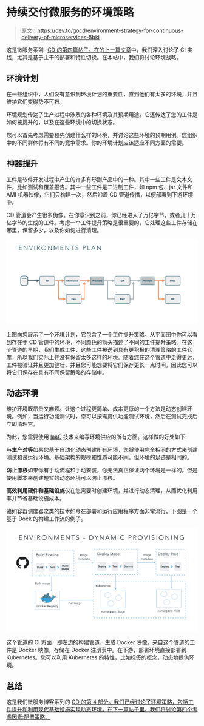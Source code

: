 # 持续交付微服务的环境策略

> 原文：<https://dev.to/gocd/environment-strategy-for-continuous-delivery-of-microservices-5bki>

这是微服务系列- [CD 的第四篇帖子。在](https://www.gocd.org/tags/cd-for-microservices.html)[的上一篇文章](https://www.gocd.org/2018/05/08/continuous-delivery-microservices-test-strategy/)中，我们深入讨论了 CI 实践，尤其是基于主干的部署和特性切换。在本帖中，我们将讨论环境战略。

## 环境计划

在一些组织中，人们没有意识到环境计划的重要性，直到他们有太多的环境，并且维护它们变得势不可挡。

环境规划传达了生产过程中涉及的各种环境及其预期用途。它还传达了您的工件是如何被提升的，以及在这些环境中的切换状态。

您可以首先考虑需要预先创建什么样的环境，并讨论这些环境的预期用例。您组织中的不同群体将有不同的竞争需求。你的环境计划应该适应不同方面的需要。

## 神器提升

工件是软件开发过程中产生的许多有形副产品中的一种。其中一些工件是文本文件，比如测试和覆盖报告。其中一些工件是二进制工件，如 npm 包、jar 文件和 AMI 机器映像，它们只构建一次，然后沿着 CD 管道传播，以便部署到下游环境中。

CD 管道会产生很多伪像。在你意识到之前，你已经进入了万亿字节，或者几十万亿字节的生成的工件。考虑一个工件提升策略是很重要的，它处理这些工件存储在哪里，保留多少，以及你如何进行清理。

[![Environment Plan for Continuous Delivery](img/1c29fb7668e011525661f30a5b3fe86c.png)](https://res.cloudinary.com/practicaldev/image/fetch/s--xMMjvZ9p--/c_limit%2Cf_auto%2Cfl_progressive%2Cq_auto%2Cw_880/https://cl.ly/4c76b5839016/download/Image%25202019-05-13%2520at%25209.36.50%2520AM.png)

上图向您展示了一个环境计划，它包含了一个工件提升策略。从平面图中你可以看到存在于 CD 管道中的环境，不同颜色的箭头描述了不同的工件提升策略。在这个管道的早期，我们生成工件，这些工件被送到具有更积极的清理策略的工件仓库，所以我们实际上并没有保留太多这样的环境。随着您在这个管道中走得更远，工件被验证并且更加健壮，并且您可能想要将它们保存更长一点时间，因此您可以将它们保存在具有不同保留策略的存储中。

## 动态环境

维护环境既昂贵又麻烦。让这个过程更简单、成本更低的一个方法是动态创建环境。例如，当运行功能测试时，您可以按需提供功能测试环境，然后在测试完成后立即清理它。

为此，您需要使用 [IaaC](http://infrastructure-as-code.com) 技术来编写环境供应的所有方面。这样做的好处如下:

**与生产对等**如果您基于自动化动态创建所有环境，您将使用完全相同的方式来创建测试和试运行环境。基础架构的规模和性质可能不同，但环境的足迹是相同的。

**防止漂移**如果你有手动流程和手动安装，你无法真正保证两个环境是一样的。但是使用脚本来创建短暂的动态环境可以防止漂移。

**高效利用硬件和基础设施**仅在您需要时创建环境，并进行动态清理，从而优化利用率并节省基础设施成本。

诸如容器调度器之类的技术如今在部署和运行应用程序方面非常流行。下图是一个基于 Dock 的构建工作流的例子。

[![Environment Plan Dynamic Provisioning for Continuous Delivery](img/325105614e652a3e45ec74aa08c77a8c.png)](https://res.cloudinary.com/practicaldev/image/fetch/s--UMDsOep6--/c_limit%2Cf_auto%2Cfl_progressive%2Cq_auto%2Cw_880/https://cl.ly/0aa1199207ce/download/Image%25202019-05-13%2520at%25209.37.55%2520AM.png)

这个管道的 CI 方面，即左边的构建管道，生成 Docker 映像。来自这个管道的工件是 Docker 映像，存储在 Docker 注册表中。在下游，部署环境直接部署到 Kubernetes。您可以利用 Kubernetes 的特性，比如标签的概念，动态地提供环境。

## 总结

这是我们微服务博客系列的 [CD 的第 4 部分。我们已经讨论了环境策略，包括工件提升和利用现代基础设施实现动态环境。在下一篇帖子里，我们将讨论第四个考虑因素:配置策略。](https://www.gocd.org/tags/cd-for-microservices.html)